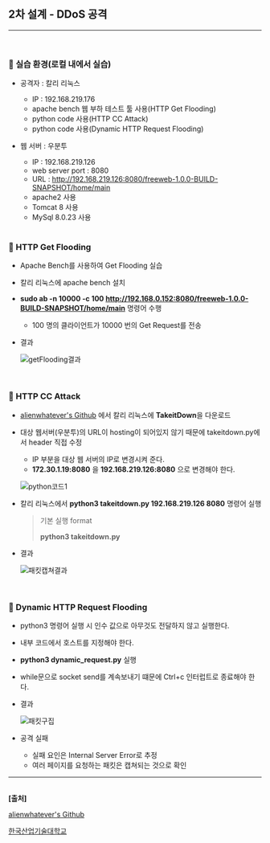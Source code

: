 ## 2차 설계 - DDoS 공격

***

<br> 

### :pushpin: 실습 환경(로컬 내에서 실습)

- 공격자 : 칼리 리눅스

  - IP : 192.168.219.176
  - apache bench 웹 부하 테스트 툴 사용(HTTP Get Flooding)
  - python code 사용(HTTP CC Attack)
  - python code 사용(Dynamic HTTP Request Flooding)

- 웹 서버 : 우분투

  - IP : 192.168.219.126
  - web server port : 8080
  - URL : http://192.168.219.126:8080/freeweb-1.0.0-BUILD-SNAPSHOT/home/main
  - apache2 사용
  - Tomcat 8 사용 
  - MySql 8.0.23 사용 

  <br> 

### :pushpin: HTTP Get Flooding

- Apache Bench를 사용하여 Get Flooding 실습

- 칼리 리눅스에 apache bench 설치

- **sudo ab -n 10000 -c 100 http://192.168.0.152:8080/freeweb-1.0.0-BUILD-SNAPSHOT/home/main** 명령어 수행

  - 100 명의 클라이언트가 10000 번의 Get Request를 전송

- 결과

  ![getFlooding결과](https://user-images.githubusercontent.com/55940552/121564975-f87ef480-ca56-11eb-9965-4251d9f8a7f7.PNG) 

<br>

### :pushpin: HTTP CC Attack

- [alienwhatever's Github](https://github.com/alienwhatever/TakeitDown) 에서 칼리 리눅스에 **TakeitDown**을 다운로드

- 대상 웹서버(우분투)의 URL이 hosting이 되어있지 않기 때문에 takeitdown.py에서 header 직접 수정

  - IP 부분을 대상 웹 서버의 IP로 변경시켜 준다.
  - **172.30.1.19:8080** 을 **192.168.219.126:8080** 으로 변경해야 한다.

  ![python코드1](https://user-images.githubusercontent.com/55940552/121565733-b904d800-ca57-11eb-8b49-1006e3b1b4c1.PNG) 

- 칼리 리눅스에서 **python3 takeitdown.py 192.168.219.126 8080** 명령어 실행

  > 기본 실행 format
  >
  > **python3 takeitdown.py <host> <port>**

- 결과

  ![패킷캡쳐결과](https://user-images.githubusercontent.com/55940552/121566342-5eb84700-ca58-11eb-9dfa-b1514df32cb6.PNG) 

<br>



### :pushpin: Dynamic HTTP Request Flooding

- python3 명령어 실행 시 인수 값으로 아무것도 전달하지 않고 실행한다.

- 내부 코드에서 호스트를 지정해야 한다.

- **python3 dynamic_request.py** 실행

- while문으로 socket send를 계속보내기 떄문에 Ctrl+c 인터럽트로 종료해야 한다.

- 결과

  ![패킷구집](https://user-images.githubusercontent.com/55940552/122660672-11f21000-d1be-11eb-9a4b-af86eae64edb.PNG) 

- 공격 실패

  - 실패 요인은 Internal Server Error로 추정
  - 여러 페이지를 요청하는 패킷은 캡쳐되는 것으로 확인

***

<br> **[출처]**

[alienwhatever's Github](https://github.com/alienwhatever/TakeitDown)

[한국산업기술대학교](www.kpu.ac.kr)

